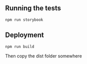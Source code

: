 ## Running the tests

```
npm run storybook
```

## Deployment

```
npm run build
```

Then copy the dist folder somewhere